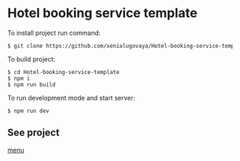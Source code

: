 # Hotel booking service template

<p>To install project run command:</p>
<code><pre>$ git clone https://github.com/xenialugovaya/Hotel-booking-service-template</pre></code>
<p>To build project:</p>
<code><pre>
$ cd Hotel-booking-service-template
$ npm i
$ npm run build
</pre></code>
<p>To run development mode and start server:</p>
<code><pre>
$ npm run dev
</pre></code>

<h2>See project</h2>
<a href='https://xenialugovaya.github.io/Hotel-booking-service-template/dist/index.html'>menu</a>



